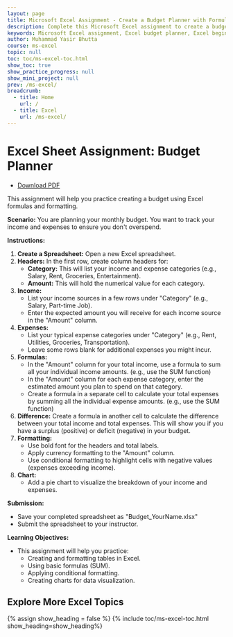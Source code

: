 ```yaml
---
layout: page
title: Microsoft Excel Assignment - Create a Budget Planner with Formulas and Charts  
description: Complete this Microsoft Excel assignment to create a budget planner. Learn to use formulas like SUM, apply conditional formatting, and create charts for data visualization. Perfect for beginners to master Excel basics and manage finances effectively.  
keywords: Microsoft Excel assignment, Excel budget planner, Excel beginner assignment, Excel SUM function, Excel conditional formatting, Excel charts, Excel data visualization, Excel financial planning, Excel tutorial for beginners, Excel practice assignment
author: Muhammad Yasir Bhutta
course: ms-excel
topic: null
toc: toc/ms-excel-toc.html
show_toc: true
show_practice_progress: null
show_mini_project: null
prev: /ms-excel/
breadcrumb:
  - title: Home
    url: /
  - title: Excel
    url: /ms-excel/
---
```


# Excel Sheet Assignment: Budget Planner

- [Download PDF](assign4.pdf)  

This assignment will help you practice creating a budget using Excel formulas and formatting.

**Scenario:** You are planning your monthly budget. You want to track your income and expenses to ensure you don't overspend.

**Instructions:**

1. **Create a Spreadsheet:** Open a new Excel spreadsheet.
2. **Headers:** In the first row, create column headers for:
    - **Category:** This will list your income and expense categories (e.g., Salary, Rent, Groceries, Entertainment).
    - **Amount:** This will hold the numerical value for each category.
3. **Income:**
    - List your income sources in a few rows under "Category" (e.g., Salary, Part-time Job).
    - Enter the expected amount you will receive for each income source in the "Amount" column.
4. **Expenses:**
    - List your typical expense categories under "Category" (e.g., Rent, Utilities, Groceries, Transportation). 
    - Leave some rows blank for additional expenses you might incur.
5. **Formulas:**
    - In the "Amount" column for your total income, use a formula to sum all your individual income amounts. (e.g., use the SUM function)
    - In the "Amount" column for each expense category, enter the estimated amount you plan to spend on that category. 
    - Create a formula in a separate cell to calculate your total expenses by summing all the individual expense amounts. (e.g., use the SUM function)
6. **Difference:** Create a formula in another cell to calculate the difference between your total income and total expenses. This will show you if you have a surplus (positive) or deficit (negative) in your budget.
7. **Formatting:** 
    - Use bold font for the headers and total labels.
    - Apply currency formatting to the "Amount" column.
    - Use conditional formatting to highlight cells with negative values (expenses exceeding income).
8. **Chart:**
    - Add a pie chart to visualize the breakdown of your income and expenses.

**Submission:**

* Save your completed spreadsheet as "Budget_YourName.xlsx"
* Submit the spreadsheet to your instructor.

**Learning Objectives:**

- This assignment will help you practice:
    - Creating and formatting tables in Excel.
    - Using basic formulas (SUM).
    - Applying conditional formatting.
    - Creating charts for data visualization.
  
## Explore More Excel Topics

{% assign show_heading = false %}
{% include toc/ms-excel-toc.html show_heading=show_heading%}

<script async src="https://pagead2.googlesyndication.com/pagead/js/adsbygoogle.js?client=ca-pub-1602443888929206"
     crossorigin="anonymous"></script>
<ins class="adsbygoogle"
     style="display:block"
     data-ad-format="autorelaxed"
     data-ad-client="ca-pub-1602443888929206"
     data-ad-slot="7879511511"></ins>
<script>
     (adsbygoogle = window.adsbygoogle || []).push({});
</script>
